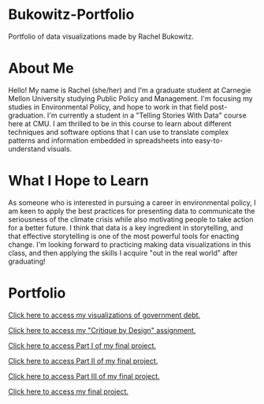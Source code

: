 # Bukowitz-Portfolio
Portfolio of data visualizations made by Rachel Bukowitz.

# About Me
Hello! My name is Rachel (she/her) and I'm a graduate student at Carnegie Mellon University studying Public Policy and Management. I'm focusing my studies in Environmental Policy, and hope to work in that field post-graduation. I'm currently a student in a "Telling Stories With Data" course here at CMU. I am thrilled to be in this course to learn about different techniques and software options that I can use to translate complex patterns and information embedded in spreadsheets into easy-to-understand visuals. 

# What I Hope to Learn
As someone who is interested in pursuing a career in environmental policy, I am keen to apply the best practices for presenting data to communicate the seriousness of the climate crisis while also motivating people to take action for a better future. I think that data is a key ingredient in storytelling, and that effective storytelling is one of the most powerful tools for enacting change. I'm looking forward to practicing making data visualizations in this class, and then applying the skills I acquire "out in the real world" after graduating! 

# Portfolio
[Click here to access my visualizations of government debt.](/dataviz2.md)

[Click here to access my "Critique by Design" assignment.](/CritiqueByDesign.md)

[Click here to access Part I of my final project.](/final_project_RachelBukowitz.md)

[Click here to access Part II of my final project.](/PartIIFinalProject.md) 

[Click here to access Part III of my final project.](FinalProjectPartIII.md)

[Click here to access my final project.](https://carnegiemellon.shorthandstories.com/horseshoe-crabs-must-be-protected-/index.html)

